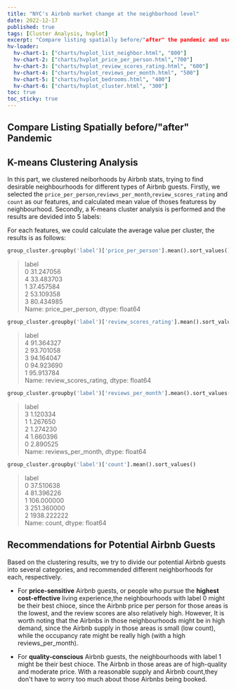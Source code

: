 ```yaml
---
title: "NYC's Airbnb market change at the neighborhood level"
date: 2022-12-17
published: true
tags: [Cluster Analysis, hvplot]
excerpt: "Compare listing spatially before/"after" the pandemic and use K-means clustering to recommend places to stay for guests."
hv-loader:
  hv-chart-1: ["charts/hvplot_list_neighbor.html", "800"]
  hv-chart-2: ["charts/hvplot_price_per_person.html","700"]
  hv-chart-3: ["charts/hvplot_review_scores_rating.html", "600"]
  hv-chart-4: ["charts/hvplot_reviews_per_month.html", "500"]
  hv-chart-5: ["charts/hvplot_bedrooms.html", "400"]
  hv-chart-6: ["charts/hvplot_cluster.html", "300"]
toc: true
toc_sticky: true
---
```


## Compare Listing Spatially before/"after" Pandemic




<div id="hv-chart-1"></div> 

<div id="hv-chart-2"></div>  

<div id="hv-chart-3"></div>  

<div id="hv-chart-4"></div>  

<div id="hv-chart-5"></div>  

## K-means Clustering Analysis
In this part, we clustered neiborhoods by Airbnb stats, trying to find desirable neighbourhoods for different types of Airbnb guests. Firstly, we selected the `price_per_person`,`reviews_per_month`,`review_scores_rating` and `count` as our features, and calculated mean value of thoses featuress by neighbourhood. Secondly, a K-means cluster analysis is performed and the results are devided into 5 labels:

<div id="hv-chart-6"></div>  

For each features, we could calculate the average value per cluster, the results is as follows:
```python
group_cluster.groupby('label')['price_per_person'].mean().sort_values()
```
> label  
> 0    31.247056  
> 4    33.483703  
> 1    37.457584  
> 2    53.109358  
> 3    80.434985  
> Name: price_per_person, dtype: float64  

```python
group_cluster.groupby('label')['review_scores_rating'].mean().sort_values()
```
> label  
> 4    91.364327  
> 2    93.701058  
> 3    94.164047  
> 0    94.923690  
> 1    95.913784  
> Name: review_scores_rating, dtype: float64

```python
group_cluster.groupby('label')['reviews_per_month'].mean().sort_values()
```
> label  
> 3    1.120334  
> 1    1.267650  
> 2    1.274230  
> 4    1.660396  
> 0    2.890525  
> Name: reviews_per_month, dtype: float64  

```python
group_cluster.groupby('label')['count'].mean().sort_values()
```
> label  
> 0      37.510638  
> 4      81.396226  
> 1     106.000000  
> 3     251.360000  
> 2    1938.222222  
> Name: count, dtype: float64  

## Recommendations for Potential Airbnb Guests 

Based on the clustering results, we try to divide our potential Airbnb guests into several categories, and recommended different neighborhoods for each, respectively.

- For **price-sensitive** Airbnb guests, or people who pursue the **highest cost-effective** living experience,the neighbourhoods with label 0 might be their best chioce, since the Airbnb price per person for those areas is the lowest, and the review scores are also relatively high. However, It is worth noting that the Airbnbs in those neighbourhoods might be in high demand, since the Airbnb supply in those areas is small (low count), while the occupancy rate might be really high (with a high reviews_per_month).  
  
- For **quality-conscious** Airbnb guests, the neighbourhoods with label 1 might be their best chioce. The Airbnb in those areas are of high-quality and moderate price. With a reasonable supply and Airbnb count,they don't have to worry too much about those Airbnbs being booked.  
